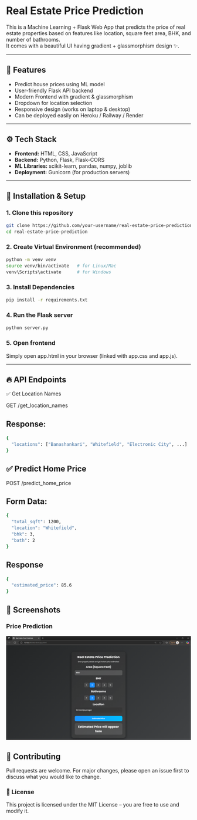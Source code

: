 # Real Estate Price Prediction

This is a Machine Learning + Flask Web App that predicts the price of real estate properties based on features like location, square feet area, BHK, and number of bathrooms.  
It comes with a beautiful UI having gradient + glassmorphism design ✨.

---

## 📌 Features

- Predict house prices using ML model  
- User-friendly Flask API backend  
- Modern Frontend with gradient & glassmorphism  
- Dropdown for location selection  
- Responsive design (works on laptop & desktop)  
- Can be deployed easily on Heroku / Railway / Render  

---

## ⚙️ Tech Stack

- **Frontend:** HTML, CSS, JavaScript  
- **Backend:** Python, Flask, Flask-CORS  
- **ML Libraries:** scikit-learn, pandas, numpy, joblib  
- **Deployment:** Gunicorn (for production servers)  

---

## 🚀 Installation & Setup

### 1. Clone this repository
```bash
git clone https://github.com/your-username/real-estate-price-prediction.git
cd real-estate-price-prediction
```

### 2. Create Virtual Environment (recommended)
```bash
python -m venv venv
source venv/bin/activate   # for Linux/Mac
venv\Scripts\activate      # for Windows
```

### 3. Install Dependencies
```bash
pip install -r requirements.txt
```

### 4. Run the Flask server
```bash
python server.py
```

### 5. Open frontend
Simply open app.html in your browser (linked with app.css and app.js).

---

## 🔥 API Endpoints
✅ Get Location Names

GET /get_location_names

## Response:
```bash
{
  "locations": ["Banashankari", "Whitefield", "Electronic City", ...]
}
```

## ✅ Predict Home Price

POST /predict_home_price

## Form Data:
```bash
{
  "total_sqft": 1200,
  "location": "Whitefield",
  "bhk": 3,
  "bath": 2
}
```

## Response
```bash
{
  "estimated_price": 85.6
}
```

## 📸 Screenshots

### Price Prediction
![Price Prediction](PricePrediction.png)

## 🤝 Contributing

Pull requests are welcome. For major changes, please open an issue first to discuss what you would like to change.



### 📜 License

This project is licensed under the MIT License – you are free to use and modify it.

